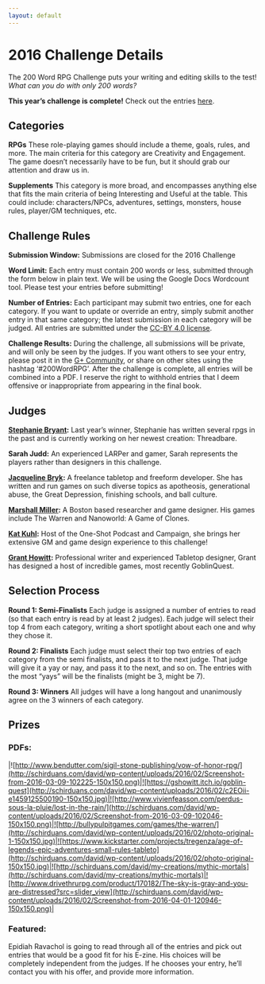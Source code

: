 ```yaml
---
layout: default
---
```

# 2016 Challenge Details

The 200 Word RPG Challenge puts your writing and editing skills to the test!
_What can you do with only 200 words?_

**This year’s challenge is complete!**
Check out the entries [here]({{site.baseurl}}/2016entries).

## Categories

**RPGs**
These role-playing games should include a theme, goals, rules, and more. The main criteria for this category are Creativity and Engagement. The game doesn’t necessarily have to be fun, but it should grab our attention and draw us in.	

**Supplements**
This category is more broad, and encompasses anything else that fits the main criteria of being Interesting and Useful at the table. This could include: characters/NPCs, adventures, settings, monsters, house rules, player/GM techniques, etc.

## Challenge Rules

**Submission Window:** Submissions are closed for the 2016 Challenge

**Word Limit:** Each entry must contain 200 words or less, submitted through the form below in plain text. We will be using the Google Docs Wordcount tool. Please test your entries before submitting!

**Number of Entries:** Each participant may submit two entries, one for each category. If you want to update or override an entry, simply submit another entry in that same category; the latest submission in each category will be judged. All entries are submitted under the [CC-BY 4.0 license]({{site.baseurl}}/licensing).

**Challenge Results:** During the challenge, all submissions will be private, and will only be seen by the judges. If you want others to see your entry, please post it in the [G+ Community](https://plus.google.com/u/0/communities/117723893121798044489), or share on other sites using the hashtag ‘#200WordRPG’. After the challenge is complete, all entries will be combined into a PDF. I reserve the right to withhold entries that I deem offensive or inappropriate from appearing in the final book.

## Judges

**[Stephanie Bryant](http://www.mortaine.com/blog/):** Last year’s winner, Stephanie has written several rpgs in the past and is currently working on her newest creation: Threadbare.

**Sarah Judd:** An experienced LARPer and gamer, Sarah represents the players rather than designers in this challenge.

**[Jacqueline Bryk](http://tacticalnymphomania.tumblr.com/):** A freelance tabletop and freeform developer. She has written and run games on such diverse topics as apotheosis, generational abuse, the Great Depression, finishing schools, and ball culture.

**[Marshall Miller](http://www.finemessgames.com/):** A Boston based researcher and game designer. His games include The Warren and Nanoworld: A Game of Clones.

**[Kat Kuhl](https://twitter.com/wolvesarekuhl):** Host of the One-Shot Podcast and Campaign, she brings her extensive GM and game design experience to this challenge!

**[Grant Howitt](http://lookrobot.co.uk/games/):** Professional writer and experienced Tabletop designer, Grant has designed a host of incredible games, most recently GoblinQuest.

## Selection Process

**Round 1: Semi-Finalists**
Each judge is assigned a number of entries to read (so that each entry is read by at least 2 judges). Each judge will select their top 4 from each category, writing a short spotlight about each one and why they chose it.	

**Round 2: Finalists**
Each judge must select their top two entries of each category from the semi finalists, and pass it to the next judge. That judge will give it a yay or nay, and pass it to the next, and so on. The entries with the most “yays” will be the finalists (might be 3, might be 7).	

**Round 3: Winners**
All judges will have a long hangout and unanimously agree on the 3 winners of each category.

## Prizes

### PDFs:

|![http://www.bendutter.com/sigil-stone-publishing/vow-of-honor-rpg/](http://schirduans.com/david/wp-content/uploads/2016/02/Screenshot-from-2016-03-09-102225-150x150.png)|![https://gshowitt.itch.io/goblin-quest](http://schirduans.com/david/wp-content/uploads/2016/02/c2EOii-e1459125500190-150x150.jpg)|![http://www.vivienfeasson.com/perdus-sous-la-pluie/lost-in-the-rain/](http://schirduans.com/david/wp-content/uploads/2016/02/Screenshot-from-2016-03-09-102046-150x150.png)|![http://bullypulpitgames.com/games/the-warren/](http://schirduans.com/david/wp-content/uploads/2016/02/photo-original-1-150x150.jpg)|![https://www.kickstarter.com/projects/tregenza/age-of-legends-epic-adventures-small-rules-tableto](http://schirduans.com/david/wp-content/uploads/2016/02/photo-original-150x150.jpg)|![http://schirduans.com/david/my-creations/mythic-mortals](http://schirduans.com/david/my-creations/mythic-mortals)|![http://www.drivethrurpg.com/product/170182/The-sky-is-gray-and-you-are-distressed?src=slider_view](http://schirduans.com/david/wp-content/uploads/2016/02/Screenshot-from-2016-04-01-120946-150x150.png)|

### Featured:

Epidiah Ravachol is going to read through all of the entries and pick out entries that would be a good fit for his E-zine. His choices will be completely independent from the judges. If he chooses your entry, he’ll contact you with his offer, and provide more information.
